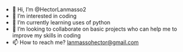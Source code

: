 - 👋 Hi, I’m @HectorLanmasso2
- 👀 I’m interested in coding 
- 🌱 I’m currently learning uses of python
- 💞️ I’m looking to collaborate on basic projects who can help me to improve my skills in coding 
- 📫 How to reach me? lanmassohector@gmail.com
